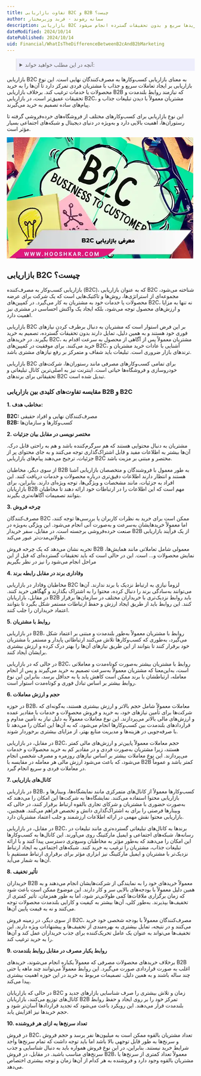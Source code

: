 ```yaml
---
title: تفاوت بازاریابی B2C و B2B چیست؟
author: سمانه رشوند - فربد وزیرمختار
description: بازاریابی B2C به استراتژی‌ها و روش‌هایی اشاره دارد که کسب‌وکارها برای ارائه محصولات و خدمات به مصرف‌کنندگان نهایی استفاده می‌کنند. این نوع بازاریابی بر نیازهای فوری مشتریان و ایجاد ارتباط احساسی با آن‌ها تمرکز دارد، به طوری که خریدها سریع و بدون تحقیقات گسترده انجام می‌شود.
dateModified: 2024/10/14
datePublished: 2024/10/14
uid: Financial/WhatIsTheDifferenceBetweenB2cAndB2bMarketing
---
```


<blockquote style="background-color:#eeeefc; padding:0.5rem">

<details>
  <summary>آنچه در این مطلب خواهید خواند:</summary>
  <ul>
  <li>بازاریابی B2C چیست؟</li>
  <li>مقایسه تفاوت‌های کلیدی بین بازاریابی B2B و B2C</li>
    <ul>
  <li>1. مخاطب هدف</li>
  <li>2. مختصر نویسی در مقابل بیان جزئیات</li>
  <li>3. چرخه فروش</li>
  <li>4. وفاداری برند در مقابل رابطه برند</li>
  <li>5. روابط با مشتریان</li>
  <li>6. حجم و ارزش معاملات</li>
  <li>7. کانال‌های بازاریابی</li>
  <li>8. تأثیر تخفیف</li>
  <li>9. روابط یکبار مصرف در مقابل روابط بلندمدت</li>
  <li>10. تعداد سرنخ‌ها به ازای هر فروشنده</li>
    </ul>
  </ul>
</details>

</blockquote>

بازاریابی B2C به معنای بازاریابی کسب‌وکارها به مصرف‌کنندگان نهایی است. این نوع بازاریابی بر ایجاد تعاملات سریع و جذاب با مشتریان فردی تمرکز دارد تا آن‌ها را به خرید محصولات یا خدمات ترغیب کند. برخلاف بازاریابی B2B که نیازمند روابط بلندمدت و تحقیقات عمیق‌تر است، در بازاریابی B2C، مشتریان معمولاً با دیدن تبلیغات جذاب و پیام‌های ساده تصمیم به خرید می‌گیرند.

این نوع بازاریابی برای کسب‌وکارهای مختلف از فروشگاه‌های خرده‌فروشی گرفته تا رستوران‌ها، اهمیت بالایی دارد و به‌ویژه در دنیای دیجیتال و شبکه‌های اجتماعی بسیار مؤثر است.

![معرفی بازاریابی B2C](./Images/WhatIsB2c.webp)

## بازاریابی B2C چیست؟
بازاریابی کسب‌وکار به مصرف‌کننده (B2C)، که به عنوان بازاریابی B2C شناخته می‌شود، مجموعه‌ای از استراتژی‌ها، روش‌ها و تاکتیک‌هایی است که یک شرکت برای عرضه محصولات یا خدمات خود به مشتریان به کار می‌گیرد. در کمپین‌های B2C، نه تنها به مزایا و ارزش‌های محصول توجه می‌شود، بلکه ایجاد یک واکنش احساسی در مشتری نیز اهمیت دارد.

بازاریابی B2C بر این فرض استوار است که مشتریان به دنبال برطرف کردن نیازهای فوری خود هستند و به همین دلیل، تمایل دارند بدون تحقیقات گسترده، تصمیم به خرید بگیرند. در خریدهای B2C، مشتریان معمولاً پس از آگاهی از محصول به سرعت اقدام به خرید می‌کنند. برای موفقیت در کمپین‌های B2C، آشنایی با عادات خرید مشتریان و ترندهای بازار ضروری است. تبلیغات باید شفاف و متمرکز بر رفع نیازهای مشتری باشد. 

بازاریابی B2C برای تمامی کسب‌وکارهای مصرفی مانند رستوران‌ها، شرکت‌های خودروسازی و فروشگاه‌ها حیاتی است. اینترنت نیز به اصلی‌ترین کانال تبلیغاتی و تحقیقاتی برای برندهای B2C تبدیل شده است.

### مقایسه تفاوت‌های کلیدی بین بازاریابی B2B و B2C

**1.	مخاطب هدف:**

**B2C:** مصرف‌کنندگان نهایی و افراد حقیقی  
**B2B:** کسب‌وکارها و سازمان‌ها  

**2.	مختصر نویسی در مقابل بیان جزئیات**

مشتریان به دنبال محتوایی هستند که هم سرگرم‌کننده باشد و هم به راحتی قابل درک. آن‌ها بیشتر به اطلاعات مفید و قابل اشتراک‌گذاری توجه می‌کنند و به جای محتوای پر از جزئیات، ترجیح می‌دهند پیام‌های بازاریابی B2C مختصر و مبتنی بر مزیت باشد.

از سوی دیگر، مخاطبان B2B به طور معمول با فروشندگان و متخصصان بازاریابی آشنا هستند و انتظار دارند اطلاعات دقیق‌تری درباره محصولات و خدمات دریافت کنند. این افراد به جزئیات، مانند مشخصات و ویژگی‌ها، توجه ویژه‌ای دارند. بنابراین، برای بازاریابان B2B مهم است که این اطلاعات را در ارتباطات خود ارائه دهند تا مخاطبان بتوانند تصمیمات آگاهانه‌تری بگیرند.

**3.	چرخه فروش**

مصرف‌کنندگان B2C ممکن است برای خرید به نظرات کاربران یا بررسی‌ها توجه کنند، اما معمولاً خریدهایشان به‌سرعت و به‌صورت آنی انجام می‌شود. این ویژگی به‌ویژه در صنعت خرده‌فروشی برجسته است.
در مقابل، سفر خریدار B2B از یک فرآیند بازاریابی طولانی‌مدت‌تر عبور می‌کند. 

تجربه نشان می‌دهد که یک چرخه فروش B2B معمولی شامل تعاملاتی مانند همایش‌ها، نمایش محصولات و... است. این در حالی است که باید تحقیقات گسترده‌ای که قبل از این مراحل انجام می‌شود را نیز در نظر بگیریم

**4.	وفاداری برند در مقابل رابطه برند**

مخاطبان وفادار در بازاریابی B2C لزوماً نیازی به ارتباط نزدیک با برند ندارند. آن‌ها می‌توانند به‌سادگی برند را دنبال کرده، محتوا را به اشتراک بگذارند و گهگاهی خرید کنند. در مقابل، بازاریابان B2B باید روابط نزدیک‌تری با خریداران مختلف در سازمان‌ها برقرار کنند. این روابط باید از طریق ایجاد ارزش و حفظ ارتباطات مستمر شکل بگیرد تا بتوانند اعتماد خریداران را جلب کنند.

**5.	روابط با مشتریان**

در بازاریابی B2B، روابط با مشتریان معمولاً به‌طور بلندمدت و مبتنی بر اعتماد شکل می‌گیرد، به‌طوری که کسب‌وکارها تلاش می‌کنند ارتباطاتی پایدار و مستمر با مشتریان خود برقرار کنند تا بتوانند از این طریق نیازهای آن‌ها را بهتر درک کرده و ارزش بیشتری برایشان ایجاد کنند.

در حالی که در بازاریابی B2C، روابط با مشتریان بیشتر به‌صورت کوتاه‌مدت و معاملاتی است، به‌این‌معنا که مشتریان معمولاً به‌سرعت تصمیم به خرید می‌گیرند و پس از انجام معامله، ارتباطشان با برند ممکن است کاهش یابد یا به حداقل برسد، بنابراین این نوع روابط بیشتر بر اساس تبادل فوری و کوتاه‌مدت استوار است.

**6.	حجم و ارزش معاملات** 

در حوزه B2B، معاملات معمولاً شامل حجم بالاتر و ارزش بیشتری هستند، به‌گونه‌ای که شرکت‌ها برای تأمین نیازهای خود، به خرید و فروش محصولات و خدمات با مقادیر عمده و ارزش‌های مالی بالاتر می‌پردازند. این نوع معاملات معمولاً به دلیل نیاز به تأمین مداوم و قراردادهای بلندمدت بین کسب‌وکارها انجام می‌شود، که به آن‌ها این امکان را می‌دهد تا با صرفه‌جویی در هزینه‌ها و مدیریت منابع بهتر، از مزایای بیشتری برخوردار شوند.  

در مقابل، در بازاریابی B2C، حجم معاملات معمولاً پایین‌تر و ارزش‌های مالی کمتر هستند، زیرا مشتریان به‌صورت فردی و در مقادیر کم به خرید محصولات و خدمات می‌پردازند. این نوع معاملات بیشتر بر اساس نیازهای روزمره و مصرف شخصی انجام می‌شود، که باعث می‌شود ارزش مالی هر معامله در مقایسه با B2B کمتر باشد و عموماً در معاملات فردی و سریع انجام گیرد.

**7.	کانال‌های بازاریابی**

در بازاریابی B2B، کسب‌وکارها معمولاً از کانال‌های متمرکزی مانند نمایشگاه‌ها، وبینارها و بازاریابی محتوا استفاده می‌کنند. نمایشگاه‌ها به شرکت‌ها این امکان را می‌دهند که به‌صورت حضوری با مشتریان و شرکای تجاری بالقوه ارتباط برقرار کنند، در حالی که وبینارها فرصتی را برای به اشتراک‌گذاری دانش و تخصص فراهم می‌کنند. همچنین، بازاریابی محتوا نقش مهمی در ارائه اطلاعات ارزشمند و جلب اعتماد مشتریان دارد.

در مقابل، در بازاریابی B2C، برندها به کانال‌های تبلیغاتی گسترده‌تری مانند تبلیغات در رسانه‌ها، شبکه‌های اجتماعی و ایمیل مارکتینگ روی می‌آورند. این کانال‌ها به کسب‌وکارها این امکان را می‌دهند که به‌طور مؤثر به مخاطبان وسیع‌تری دسترسی پیدا کنند و با ارائه تبلیغات جذاب، مشتریان را ترغیب به خرید کنند. شبکه‌های اجتماعی به ایجاد ارتباط نزدیک‌تر با مشتریان و ایمیل مارکتینگ نیز ابزاری مؤثر برای برقراری ارتباط مستقیم با آن‌ها به شمار می‌آید.

**8.	تأثیر تخفیف**

خریداران B2B معمولاً خریدهای خود را به نمایندگی از شرکت‌هایشان انجام می‌دهند و به همین دلیل معمولاً با بودجه‌های بالایی سر و کار دارند. این موضوع ممکن است باعث شود که زمان برگزاری ملاقات‌ها کمی طولانی‌تر شود، اما به طور همزمان، تأثیر کمتری از تخفیف‌ها بپذیرند. به‌طور کلی، آن‌ها بیشتر به کیفیت و کارایی بلندمدت محصولات توجه می‌کنند و نه به قیمت پایین آن‌ها.

از سوی دیگر، در زمینه فروش B2C، مصرف‌کنندگان معمولاً با بودجه شخصی خود خرید می‌کنند و در نتیجه، تمایل بیشتری به بهره‌مندی از تخفیف‌ها و پیشنهادات ویژه دارند. این تخفیف‌ها می‌تواند به عنوان یک عامل تحریک‌کننده برای جذب خریداران عمل کند و آن‌ها را به خرید ترغیب کند.

**9.	روابط یکبار مصرف در مقابل روابط بلندمدت**

برخلاف خریدهای محصولات مصرفی که معمولاً یکباره انجام می‌شوند، خریدهای B2B اغلب به صورت قراردادی صورت می‌گیرد. این روابط معمولاً می‌توانند چند ماهه یا حتی چند ساله باشند و به همین دلیل، تصمیمات مربوط به خرید در این حوزه اهمیت بیشتری پیدا می‌کند.

 در حالی که بازاریابان B2C زمان و تلاش بیشتری را صرف شناسایی بازارهای جدید و کانال‌های توزیع می‌کنند، بازاریابان B2B تمرکز خود را بر روی ایجاد و حفظ روابط بلندمدت قرار می‌دهند. این رویکرد باعث می‌شود که تجدید قراردادها آسان‌تر شود و حجم خریدها نیز افزایش یابد.

**10.	تعداد سرنخ‌ها به ازای هر فروشنده**

در فروش B2C، تعداد مشتریان بالقوه ممکن است به میلیون‌ها نفر برسد و حجم فروش و سرنخ‌ها به طور قابل توجهی بالا باشد اما باید توجه داشت که تمام سرنخ‌ها واجد شرایط خرید نیستند. بنابراین، در این نوع فروش همواره باید به دنبال شناسایی و جذب سرنخ‌های مناسب باشید. در مقابل، در فروش B2B، معمولاً تعداد کمتری از سرنخ‌ها یا مشتریان بالقوه وجود دارد و فروشنده به هر کدام از آن‌ها زمان و توجه بیشتری اختصاص می‌دهد.
